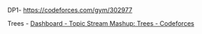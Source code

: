 DP1- https://codeforces.com/gym/302977

Trees - [Dashboard - Topic Stream Mashup: Trees - Codeforces](https://codeforces.com/gym/304970)
